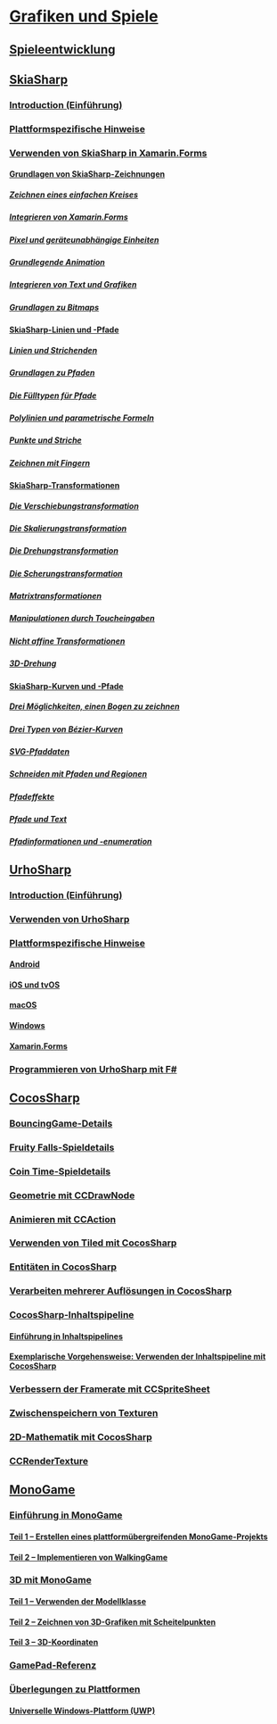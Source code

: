 # [Grafiken und Spiele](index.yml)
## [Spieleentwicklung](game-development/index.md)
## [SkiaSharp](skiasharp/index.md)
### [Introduction (Einführung)](skiasharp/introduction.md)
### [Plattformspezifische Hinweise](skiasharp/platform.md)



### [Verwenden von SkiaSharp in Xamarin.Forms](~/xamarin-forms/user-interface/graphics/skiasharp/index.md)
#### [Grundlagen von SkiaSharp-Zeichnungen](~/xamarin-forms/user-interface/graphics/skiasharp/basics/index.md)
##### [Zeichnen eines einfachen Kreises](~/xamarin-forms/user-interface/graphics/skiasharp/basics/circle.md)
##### [Integrieren von Xamarin.Forms](~/xamarin-forms/user-interface/graphics/skiasharp/basics/integration.md)
##### [Pixel und geräteunabhängige Einheiten](~/xamarin-forms/user-interface/graphics/skiasharp/basics/pixels.md)
##### [Grundlegende Animation](~/xamarin-forms/user-interface/graphics/skiasharp/basics/animation.md)
##### [Integrieren von Text und Grafiken](~/xamarin-forms/user-interface/graphics/skiasharp/basics/text.md)
##### [Grundlagen zu Bitmaps](~/xamarin-forms/user-interface/graphics/skiasharp/basics/bitmaps.md)
#### [SkiaSharp-Linien und -Pfade](~/xamarin-forms/user-interface/graphics/skiasharp/paths/index.md)
##### [Linien und Strichenden](~/xamarin-forms/user-interface/graphics/skiasharp/paths/lines.md)
##### [Grundlagen zu Pfaden](~/xamarin-forms/user-interface/graphics/skiasharp/paths/paths.md)
##### [Die Fülltypen für Pfade](~/xamarin-forms/user-interface/graphics/skiasharp/paths/fill-types.md)
##### [Polylinien und parametrische Formeln](~/xamarin-forms/user-interface/graphics/skiasharp/paths/polylines.md)
##### [Punkte und Striche](~/xamarin-forms/user-interface/graphics/skiasharp/paths/dots.md)
##### [Zeichnen mit Fingern](~/xamarin-forms/user-interface/graphics/skiasharp/paths/finger-paint.md)
#### [SkiaSharp-Transformationen](~/xamarin-forms/user-interface/graphics/skiasharp/transforms/index.md)
##### [Die Verschiebungstransformation](~/xamarin-forms/user-interface/graphics/skiasharp/transforms/translate.md)
##### [Die Skalierungstransformation](~/xamarin-forms/user-interface/graphics/skiasharp/transforms/scale.md)
##### [Die Drehungstransformation](~/xamarin-forms/user-interface/graphics/skiasharp/transforms/rotate.md)
##### [Die Scherungstransformation](~/xamarin-forms/user-interface/graphics/skiasharp/transforms/skew.md)
##### [Matrixtransformationen](~/xamarin-forms/user-interface/graphics/skiasharp/transforms/matrix.md)
##### [Manipulationen durch Toucheingaben](~/xamarin-forms/user-interface/graphics/skiasharp/transforms/touch.md)
##### [Nicht affine Transformationen](~/xamarin-forms/user-interface/graphics/skiasharp/transforms/non-affine.md)
##### [3D-Drehung](~/xamarin-forms/user-interface/graphics/skiasharp/transforms/3d-rotation.md)
#### [SkiaSharp-Kurven und -Pfade](~/xamarin-forms/user-interface/graphics/skiasharp/curves/index.md)
##### [Drei Möglichkeiten, einen Bogen zu zeichnen](~/xamarin-forms/user-interface/graphics/skiasharp/curves/arcs.md)
##### [Drei Typen von Bézier-Kurven](~/xamarin-forms/user-interface/graphics/skiasharp/curves/beziers.md)
##### [SVG-Pfaddaten](~/xamarin-forms/user-interface/graphics/skiasharp/curves/path-data.md)
##### [Schneiden mit Pfaden und Regionen](~/xamarin-forms/user-interface/graphics/skiasharp/curves/clipping.md)
##### [Pfadeffekte](~/xamarin-forms/user-interface/graphics/skiasharp/curves/effects.md)
##### [Pfade und Text](~/xamarin-forms/user-interface/graphics/skiasharp/curves/text-paths.md)
##### [Pfadinformationen und -enumeration](~/xamarin-forms/user-interface/graphics/skiasharp/curves/information.md)


## [UrhoSharp](urhosharp/index.md)
### [Introduction (Einführung)](urhosharp/introduction.md)
### [Verwenden von UrhoSharp](urhosharp/using.md)
### [Plattformspezifische Hinweise](urhosharp/platform/index.md)
#### [Android](urhosharp/platform/android.md)
#### [iOS und tvOS](urhosharp/platform/ios.md)
#### [macOS](urhosharp/platform/mac.md)
#### [Windows](urhosharp/platform/windows.md)
#### [Xamarin.Forms](urhosharp/platform/xamarin-forms.md)
### [Programmieren von UrhoSharp mit F#](urhosharp/fsharp.md)
## [CocosSharp](cocossharp/index.md)
### [BouncingGame-Details](cocossharp/bouncing-game.md)
### [Fruity Falls-Spieldetails](cocossharp/fruity-falls.md)
### [Coin Time-Spieldetails](cocossharp/cointime.md)
### [Geometrie mit CCDrawNode](cocossharp/ccdrawnode.md)
### [Animieren mit CCAction](cocossharp/ccaction.md)
### [Verwenden von Tiled mit CocosSharp](cocossharp/tiled.md)
### [Entitäten in CocosSharp](cocossharp/entities.md)
### [Verarbeiten mehrerer Auflösungen in CocosSharp](cocossharp/resolutions.md)
### [CocosSharp-Inhaltspipeline](cocossharp/content-pipeline/index.md)
#### [Einführung in Inhaltspipelines](cocossharp/content-pipeline/introduction.md)
#### [Exemplarische Vorgehensweise: Verwenden der Inhaltspipeline mit CocosSharp](cocossharp/content-pipeline/walkthrough.md)
### [Verbessern der Framerate mit CCSpriteSheet](cocossharp/ccspritesheet.md)
### [Zwischenspeichern von Texturen](cocossharp/texture-cache.md)
### [2D-Mathematik mit CocosSharp](cocossharp/math.md)
### [CCRenderTexture](cocossharp/ccrendertexture.md)
## [MonoGame](monogame/index.md)
### [Einführung in MonoGame](monogame/introduction/index.md)
#### [Teil 1 – Erstellen eines plattformübergreifenden MonoGame-Projekts](monogame/introduction/part1.md)
#### [Teil 2 – Implementieren von WalkingGame](monogame/introduction/part2.md)
### [3D mit MonoGame](monogame/3d/index.md)
#### [Teil 1 – Verwenden der Modellklasse](monogame/3d/part1.md)
#### [Teil 2 – Zeichnen von 3D-Grafiken mit Scheitelpunkten](monogame/3d/part2.md)
#### [Teil 3 – 3D-Koordinaten](monogame/3d/part3.md)
### [GamePad-Referenz](monogame/input.md)
### [Überlegungen zu Plattformen](monogame/platforms/index.md)
#### [Universelle Windows-Plattform (UWP)](monogame/platforms/uwp.md)
